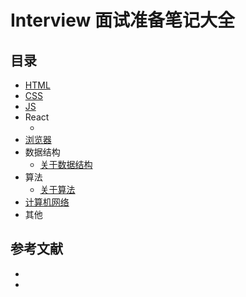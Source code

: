 # Interview 面试准备笔记大全

## 目录

* [HTML](https://github.com/zg-zhang/nokebook/blob/master/Interview/HTML/README.md)
* [CSS](https://github.com/zg-zhang/nokebook/blob/master/Interview/CSS/README.md)
* [JS](https://github.com/zg-zhang/nokebook/blob/master/Interview/JavaScript/README.md)
* React
    * []()
* [浏览器]()
* 数据结构
    * [关于数据结构](https://github.com/zg-zhang/nokebook/blob/master/Interview/data-structure/README.md)
* 算法
    * [关于算法](https://github.com/zg-zhang/nokebook/blob/master/Interview/algorithm/README.md)
* [计算机网络](https://github.com/zg-zhang/nokebook/blob/master/Interview/NetWork/README.md)
* 其他 []()

## 参考文献

* []()
* []()
